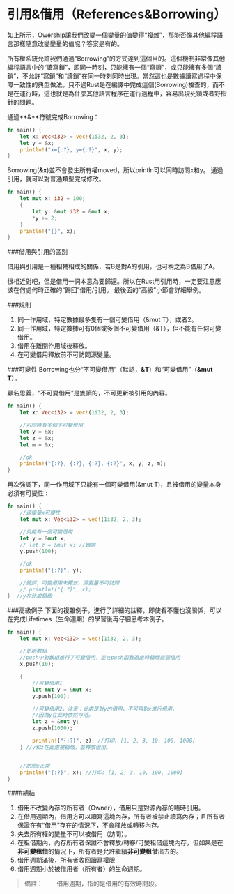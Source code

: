 # 引用&借用（References&Borrowing）


如上所示，Owership讓我們改變一個變量的值變得“複雜”，那能否像其他編程語言那樣隨意改變變量的值呢？答案是有的。

所有權系統允許我們通過“Borrowing”的方式達到這個目的。這個機制非常像其他編程語言中的“讀寫鎖”，即同一時刻，只能擁有一個“寫鎖”，或只能擁有多個“讀鎖”，不允許“寫鎖”和“讀鎖”在同一時刻同時出現。當然這也是數據讀寫過程中保障一致性的典型做法。只不過Rust是在編譯中完成這個(Borrowing)檢查的，而不是在運行時，這也就是為什麼其他語言程序在運行過程中，容易出現死鎖或者野指針的問題。


通過**&**符號完成Borrowing：

```rust
fn main() {
	let x: Vec<i32> = vec!(1i32, 2, 3);
	let y = &x;
	println!("x={:?}, y={:?}", x, y);
}
```

Borrowing(**&x**)並不會發生所有權moved，所以println可以同時訪問x和y。
通過引用，就可以對普通類型完成修改。

```rust
fn main() {
	let mut x: i32 = 100;
	{
		let y: &mut i32 = &mut x;
		*y += 2;
	}
	println!("{}", x);
}
```

###借用與引用的區別

借用與引用是一種相輔相成的關係，若B是對A的引用，也可稱之為B借用了A。

很相近對吧，但是借用一詞本意為要歸還。所以在Rust用引用時，一定要注意應該在何處何時正確的“歸回”借用/引用。
最後面的“高級”小節會詳細舉例。

###規則

1. 同一作用域，特定數據最多隻有一個可變借用（&mut T），或者2。
2. 同一作用域，特定數據可有0個或多個不可變借用（&T），但不能有任何可變借用。
3. 借用在離開作用域後釋放。
4. 在可變借用釋放前不可訪問源變量。

###可變性
Borrowing也分“不可變借用”（默認，**&T**）和“可變借用”（**&mut T**）。

顧名思義，“不可變借用”是隻讀的，不可更新被引用的內容。

```rust
fn main() {
	let x: Vec<i32> = vec!(1i32, 2, 3);

	//可同時有多個不可變借用
	let y = &x;
	let z = &x;
	let m = &x;

	//ok
	println!("{:?}, {:?}, {:?}, {:?}", x, y, z, m);
}
```

再次強調下，同一作用域下只能有一個可變借用(&mut T)，且被借用的變量本身必須有可變性 :

```rust
fn main() {
	//源變量x可變性
	let mut x: Vec<i32> = vec!(1i32, 2, 3);

	//只能有一個可變借用
	let y = &mut x;
	// let z = &mut x; //錯誤
    y.push(100);

	//ok
	println!("{:?}", y);

	//錯誤，可變借用未釋放，源變量不可訪問
	// println!("{:?}", x);
}  //y在此處銷燬
```

###高級例子
下面的複雜例子，進行了詳細的註釋，即使看不懂也沒關係，可以在完成Lifetimes（生命週期）的學習後再仔細思考本例子。

```rust
fn main() {
	let mut x: Vec<i32> = vec!(1i32, 2, 3);

	//更新數組
	//push中對數組進行了可變借用，並在push函數退出時銷燬這個借用
    x.push(10);

    {
	    //可變借用1
	    let mut y = &mut x;
        y.push(100);

        //可變借用2，注意：此處是對y的借用，不可再對x進行借用，
        //因為y在此時依然存活。
        let z = &mut y;
        z.push(1000);

	    println!("{:?}", z); //打印: [1, 2, 3, 10, 100, 1000]
    } //y和z在此處被銷燬，並釋放借用。


	//訪問x正常
	println!("{:?}", x); //打印: [1, 2, 3, 10, 100, 1000]
}
```

####總結
1. 借用不改變內存的所有者（Owner），借用只是對源內存的臨時引用。
2. 在借用週期內，借用方可以讀寫這塊內存，所有者被禁止讀寫內存；且所有者保證在有“借用”存在的情況下，不會釋放或轉移內存。
3. 失去所有權的變量不可以被借用（訪問）。
4. 在租借期內，內存所有者保證不會釋放/轉移/可變租借這塊內存，但如果是在**非可變租借**的情況下，所有者是允許繼續**非可變租借**出去的。
5. 借用週期滿後，所有者收回讀寫權限
6. 借用週期小於被借用者（所有者）的生命週期。

> 備註：
>   　　借用週期，指的是借用的有效時間段。
